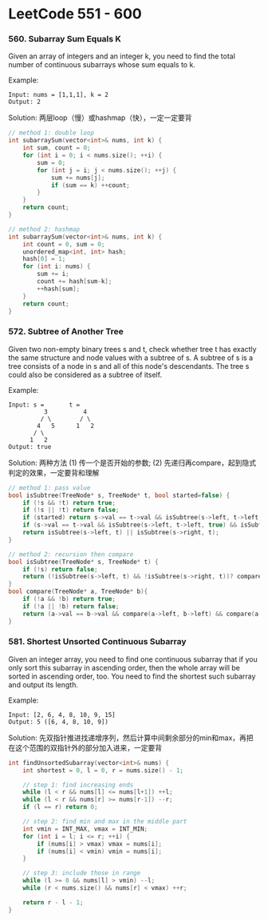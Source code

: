 # LeetCode 551 - 600

### 560. Subarray Sum Equals K

Given an array of integers and an integer k, you need to find the total number of continuous subarrays whose sum equals to k.

Example:

```text
Input: nums = [1,1,1], k = 2
Output: 2
```

Solution: 两层loop（慢）或hashmap（快），一定一定要背

```cpp
// method 1: double loop
int subarraySum(vector<int>& nums, int k) {
    int sum, count = 0;
    for (int i = 0; i < nums.size(); ++i) {
        sum = 0;
        for (int j = i; j < nums.size(); ++j) {
            sum += nums[j];
            if (sum == k) ++count;
        }
    }
    return count;
}

// method 2: hashmap
int subarraySum(vector<int>& nums, int k) {
    int count = 0, sum = 0;
    unordered_map<int, int> hash;
    hash[0] = 1;
    for (int i: nums) {
        sum += i;
        count += hash[sum-k];
        ++hash[sum];
    }
    return count;
}
```

### 572. Subtree of Another Tree

Given two non-empty binary trees s and t, check whether tree t has exactly the same structure and node values with a subtree of s. A subtree of s is a tree consists of a node in s and all of this node's descendants. The tree s could also be considered as a subtree of itself.

Example:

```text
Input: s =       t =
          3          4
         / \        / \
        4   5      1   2
       / \
      1   2
Output: true
```

Solution: 两种方法 \(1\) 传一个是否开始的参数; \(2\) 先递归再compare，起到隐式判定的效果，一定要背和理解

```cpp
// method 1: pass value
bool isSubtree(TreeNode* s, TreeNode* t, bool started=false) {
    if (!s && !t) return true;
    if (!s || !t) return false;
    if (started) return s->val == t->val && isSubtree(s->left, t->left, true) && isSubtree(s->right, t->right, true);
    if (s->val == t->val && isSubtree(s->left, t->left, true) && isSubtree(s->right, t->right, true)) return true;
    return isSubtree(s->left, t) || isSubtree(s->right, t);
}

// method 2: recursion then compare
bool isSubtree(TreeNode* s, TreeNode* t) {
    if (!s) return false;
    return (!isSubtree(s->left, t) && !isSubtree(s->right, t))? compare(s, t): true;
}
bool compare(TreeNode* a, TreeNode* b){
    if (!a && !b) return true;
    if (!a || !b) return false;
    return (a->val == b->val && compare(a->left, b->left) && compare(a->right, b->right));
}
```

### 581. Shortest Unsorted Continuous Subarray

Given an integer array, you need to find one continuous subarray that if you only sort this subarray in ascending order, then the whole array will be sorted in ascending order, too. You need to find the shortest such subarray and output its length.

Example:

```text
Input: [2, 6, 4, 8, 10, 9, 15]
Output: 5 ([6, 4, 8, 10, 9])
```

Solution: 先双指针推进找递增序列，然后计算中间剩余部分的min和max，再把在这个范围的双指针外的部分加入进来，一定要背

```cpp
int findUnsortedSubarray(vector<int>& nums) {
    int shortest = 0, l = 0, r = nums.size() - 1;

    // step 1: find increasing ends
    while (l < r && nums[l] <= nums[l+1]) ++l;
    while (l < r && nums[r] >= nums[r-1]) --r;
    if (l == r) return 0;

    // step 2: find min and max in the middle part
    int vmin = INT_MAX, vmax = INT_MIN;
    for (int i = l; i <= r; ++i) {
        if (nums[i] > vmax) vmax = nums[i];
        if (nums[i] < vmin) vmin = nums[i];
    }

    // step 3: include those in range
    while (l >= 0 && nums[l] > vmin) --l;
    while (r < nums.size() && nums[r] < vmax) ++r;

    return r - l - 1;
}
```

